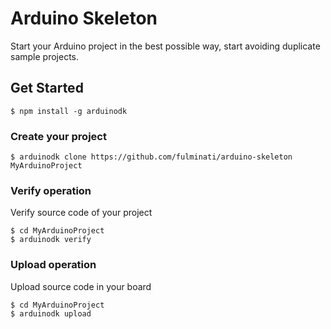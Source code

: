 # Arduino Skeleton
Start your Arduino project in the best possible way, start avoiding duplicate sample projects.

## Get Started
```
$ npm install -g arduinodk
```

### Create your project
```
$ arduinodk clone https://github.com/fulminati/arduino-skeleton MyArduinoProject
```

### Verify operation
Verify source code of your project
```
$ cd MyArduinoProject
$ arduinodk verify
```

### Upload operation
Upload source code in your board
```
$ cd MyArduinoProject
$ arduinodk upload
```
